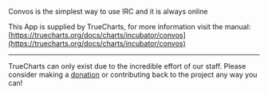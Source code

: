 Convos is the simplest way to use IRC and it is always online

This App is supplied by TrueCharts, for more information visit the manual: [https://truecharts.org/docs/charts/incubator/convos](https://truecharts.org/docs/charts/incubator/convos)

---

TrueCharts can only exist due to the incredible effort of our staff.
Please consider making a [donation](https://truecharts.org/docs/about/sponsor) or contributing back to the project any way you can!
